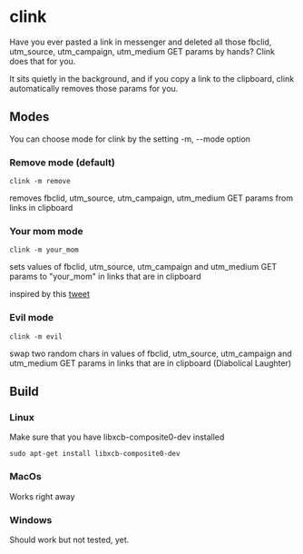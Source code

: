 # clink
Have you ever pasted a link in messenger and deleted all those fbclid, utm_source, utm_campaign, utm_medium GET params by hands? Clink does that for you.

It sits quietly in the background, and if you copy a link to the clipboard, clink automatically removes those params for you.

## Modes
You can choose mode for clink by the setting -m, --mode option 

### Remove mode (default)
```
clink -m remove
```
removes fbclid, utm_source, utm_campaign, utm_medium GET params from links in clipboard

### Your mom mode
```
clink -m your_mom
```
sets values of fbclid, utm_source, utm_campaign and utm_medium GET params to "your_mom" in links that are in clipboard

inspired by this [tweet](https://twitter.com/ftrain/status/1359138516681314311?s=21)

### Evil mode
```
clink -m evil
```
swap two random chars in values of fbclid, utm_source, utm_campaign and utm_medium GET params in links that are in clipboard (Diabolical Laughter)

## Build

### Linux

Make sure that you have libxcb-composite0-dev installed 
```
sudo apt-get install libxcb-composite0-dev
```

### MacOs

Works right away

### Windows

Should work but not tested, yet.


